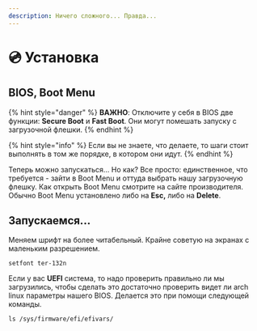 ```yaml
---
description: Ничего сложного... Правда...
---
```


# 💿 Установка

## BIOS, Boot Menu

{% hint style="danger" %}
**ВАЖНО**: Отключите у себя в BIOS две функции: **Secure Boot** и **Fast Boot**. Они могут помешать запуску с загрузочной флешки.
{% endhint %}

{% hint style="info" %}
Если вы не знаете, что делаете, то шаги стоит выполнять в том же порядке, в котором они идут.&#x20;
{% endhint %}

Теперь можно запускаться... Но как? Все просто: единственное, что требуется - зайти в Boot Menu и оттуда выбрать нашу загрузочную флешку. Как открыть Boot Menu смотрите на сайте производителя. Обычно Boot Menu установлено либо на **Esc,** либо на **Delete**. &#x20;

## Запускаемся...

Меняем шрифт на более читабельный. Крайне советую на экранах с маленьким разрешением.

```shell
setfont ter-132n
```

Если у вас **UEFI** система, то надо проверить правильно ли мы загрузились, чтобы сделать это достаточно проверить видет ли arch linux параметры нашего BIOS. Делается это при помощи следующей команды.

```shell
ls /sys/firmware/efi/efivars/
```
